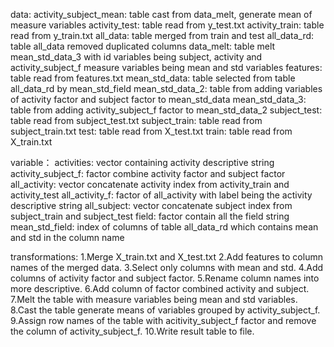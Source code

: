 data:
activity_subject_mean: table cast from data_melt, generate mean of measure variables
activity_test: table read from y_test.txt
activity_train: table read from y_train.txt
all_data: table merged from train and test
all_data_rd: table all_data removed duplicated columns
data_melt: table melt mean_std_data_3 with id variables being subject, activity and activity_subject_f
		   measure variables being mean and std variables
features: table read from features.txt
mean_std_data: table selected from table all_data_rd by mean_std_field
mean_std_data_2: table from adding variables of activity factor and subject factor to mean_std_data
mean_std_data_3: table from adding activity_subject_f factor to mean_std_data_2
subject_test: table read from subject_test.txt
subject_train: table read from subject_train.txt
test: table read from X_test.txt
train: table read from X_train.txt
		   
variable：
activities: vector containing activity descriptive string
activity_subject_f: factor combine activity factor and subject factor
all_activity: vector concatenate activity index from activity_train and activity_test
all_activity_f: factor of all_activity with label being the activity descriptive string
all_subject: vector concatenate subject index from subject_train and subject_test
field: factor contain all the field string
mean_std_field: index of columns of table all_data_rd which contains mean and std in the column name

transformations:
1.Merge X_train.txt and X_test.txt
2.Add features to column names of the merged data.
3.Select only columns with mean and std. 
4.Add columns of activity factor and subject factor.
5.Rename column names into more descriptive.
6.Add column of factor combined activity and subject.
7.Melt the table with measure variables being mean and std variables.
8.Cast the table generate means of variables grouped by activity_subject_f.
9.Assign row names of the table with acitivity_subject_f factor and remove the column of activity_subject_f.
10.Write result table to file.